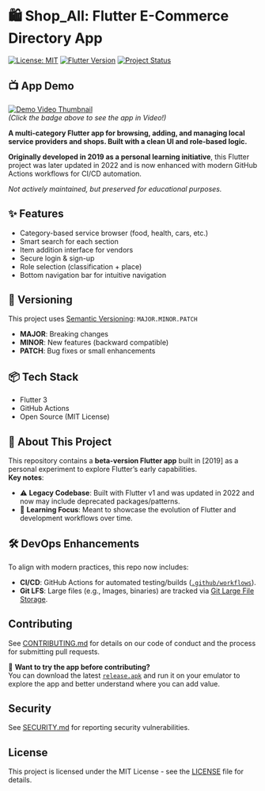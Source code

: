 # 🛍️ Shop_All: Flutter E-Commerce Directory App

[![License: MIT](https://img.shields.io/badge/License-MIT-yellow.svg)](https://opensource.org/licenses/MIT)
[![Flutter Version](https://img.shields.io/badge/Flutter-v3-blue)](https://flutter.dev)
[![Project Status](https://img.shields.io/badge/status-beta-orange)](https://github.com/AIOps-Vision/Shop-all-E-Commerce-App)

## 📺 App Demo  
[![Demo Video Thumbnail](https://img.shields.io/badge/Watch-Demo_Video-red)](https://youtu.be/L8geDcoMSqU])  
*(Click the badge above to see the app in Video!)*

**A multi-category Flutter app for browsing, adding, and managing local service providers and shops. Built with a clean UI and role-based logic.**

**Originally developed in 2019 as a personal learning initiative**, this Flutter project was later updated in 2022 and is now enhanced with modern GitHub Actions workflows for CI/CD automation.

*Not actively maintained, but preserved for educational purposes.*
## ✨ Features
- Category-based service browser (food, health, cars, etc.)
- Smart search for each section
- Item addition interface for vendors
- Secure login & sign-up
- Role selection (classification + place)
- Bottom navigation bar for intuitive navigation

## 🔖 Versioning
This project uses [Semantic Versioning](https://semver.org/): `MAJOR.MINOR.PATCH`  
- **MAJOR**: Breaking changes  
- **MINOR**: New features (backward compatible)  
- **PATCH**: Bug fixes or small enhancements

## 📦 Tech Stack
- Flutter 3
- GitHub Actions
- Open Source (MIT License)

## 🚧 About This Project  
This repository contains a **beta-version Flutter app** built in [2019] as a personal experiment to explore Flutter’s early capabilities.  
**Key notes**:  
- ⚠️ **Legacy Codebase**: Built with Flutter v1 and was updated in 2022 and now may include deprecated packages/patterns.  
- 🧠 **Learning Focus**: Meant to showcase the evolution of Flutter and development workflows over time.

## 🛠 DevOps Enhancements 
To align with modern practices, this repo now includes:  
- **CI/CD**: GitHub Actions for automated testing/builds ([`.github/workflows`](.github/workflows)).  
- **Git LFS**: Large files (e.g., Images, binaries) are tracked via [Git Large File Storage](https://git-lfs.com). 

## Contributing
See [CONTRIBUTING.md](CONTRIBUTING.md) for details on our code of conduct and the process for submitting pull requests.

🧪 **Want to try the app before contributing?**  
You can download the latest [`release.apk`](https://github.com/AIOps-Vision/Shop-all-E-Commerce-App/releases) and run it on your emulator to explore the app and better understand where you can add value.

## Security
See [SECURITY.md](SECURITY.md) for reporting security vulnerabilities.

## License
This project is licensed under the MIT License - see the [LICENSE](LICENSE) file for details.